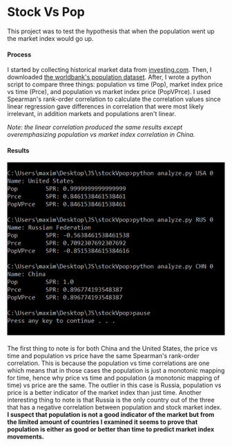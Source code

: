 

# Stock Vs Pop

This project was to test the hypothesis that when the population went up the market index would go up. 

#### Process

I started by collecting historical market data from [investing.com](https://investing.com). Then, I downloaded [the worldbank's population dataset](https://data.worldbank.org/indicator/SP.POP.TOTL). After, I wrote a python script to compare three things: population vs time (Pop), market index price vs time (Prce), and population vs market index price (PopVPrce). I used Spearman's rank-order correlation to calculate the correlation values since linear regression gave differences in correlation that were most likely irrelevant, in addition markets and populations aren't linear. 

*Note: the linear correlation produced the same results except overemphasizing population vs market index correlation in China.*

#### Results

#### ![screen](screen.png)

The first thing to note is for both China and the United States, the price vs time and population vs price have the same Spearman's rank-order correlation. This is because the population vs time correlations are one which means that in those cases the population is just a monotonic mapping for time, hence why price vs time and population (a monotonic mapping of time) vs price are the same. The outlier in this case is Russia, population vs price is a better indicator of the market index than just time. Another interesting thing to note is that Russia is the only country out of the three that has a negative correlation between population and stock market index. **I suspect that population is not a good indicator of the market but from the limited amount of countries I examined it seems to prove that population is either as good or better than time to predict market index movements.** 

